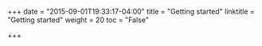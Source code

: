 +++
date = "2015-09-01T19:33:17-04:00"
title = "Getting started"
linktitle = "Getting started"
weight = 20
toc = "False"

+++



